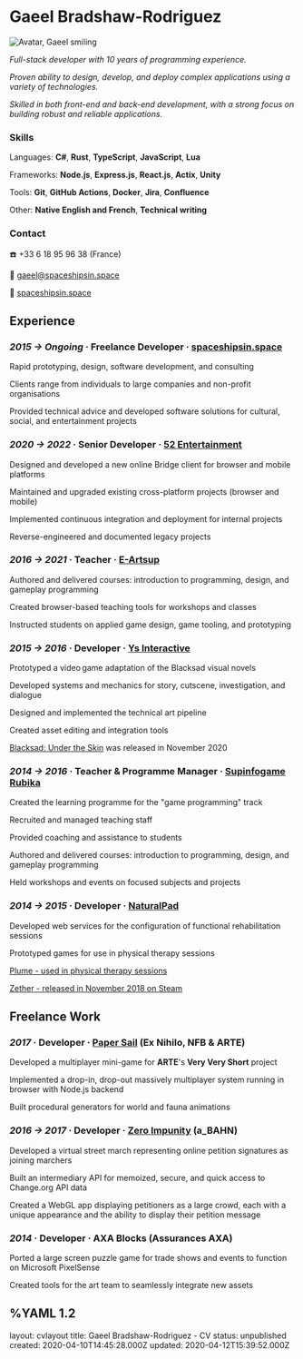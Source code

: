 <h1> Gaeel Bradshaw-Rodriguez </h1>
<div class="head">
<div><img id="avatar" src="/images/avatar-coffee.png" alt="Avatar, Gaeel smiling"></div>
<div class="intro">

*Full-stack developer with 10 years of programming experience.*

*Proven ability to design, develop, and deploy complex applications using a variety of technologies.*

*Skilled in both front-end and back-end development, with a strong focus on building robust and reliable applications.*
</div>
</div>

<p class="spacer"></p>

<div class="head">

<div class="contacth">

<h3> Skills </h3>

Languages: **C#**, **Rust**, **TypeScript**, **JavaScript**, **Lua**

Frameworks: **Node.js**, **Express.js**, **React.js**, **Actix**, **Unity**

Tools: **Git**, **GitHub Actions**, **Docker**, **Jira**, **Confluence**

Other: **Native English and French**, **Technical writing**
</div>

<div class="contacth">

<h3> Contact </h3>

☎️ +33 6 18 95 96 38 (France)   

💌 <a href="mailto:gaeel@spaceshipsin.space">gaeel@spaceshipsin.space</a>   

🚀 <a href="/">spaceshipsin.space</a>  
</div>
</div>

<p class="spacer"></p>

## Experience

### *2015 -> Ongoing* · Freelance Developer · [**spaceshipsin.space**](https://spaceshipsin.space/)

Rapid prototyping, design, software development, and consulting

Clients range from individuals to large companies and non-profit organisations

Provided technical advice and developed software solutions for cultural, social, and entertainment projects


### *2020 -> 2022* · Senior Developer · [**52 Entertainment**](https://www.52-entertainment.com/)

Designed and developed a new online Bridge client for browser and mobile platforms

Maintained and upgraded existing cross-platform projects (browser and mobile)

Implemented continuous integration and deployment for internal projects

Reverse-engineered and documented legacy projects

### *2016 -> 2021* · Teacher · [**E-Artsup**](https://www.e-artsup.net/ecole-graphisme-design-infographie-lille.aspx)

Authored and delivered courses: introduction to programming, design, and gameplay programming

Created browser-based teaching tools for workshops and classes

Instructed students on applied game design, game tooling, and prototyping


### *2015 -> 2016* · Developer · [**Ys Interactive**](http://studioysinteractive.com/)

Prototyped a video&#x202F;game adaptation of the Blacksad visual novels

Developed systems and mechanics for story, cutscene, investigation, and dialogue

Designed and implemented the technical art pipeline

Created asset editing and integration tools

[Blacksad: Under the Skin](https://www.mobygames.com/game/windows/blacksad-under-the-skin) was released in November 2020


### *2014 -> 2016* · Teacher & Programme Manager · [**Supinfogame Rubika**](https://rubika-edu.com/)

Created the learning programme for the "game programming" track

Recruited and managed teaching staff

Provided coaching and assistance to students

Authored and delivered courses: introduction to programming, design, and gameplay programming

Held workshops and events on focused subjects and projects


### *2014 -> 2015* · Developer · [**NaturalPad**](http://www.naturalpad.fr/en/)

Developed web services for the configuration of functional rehabilitation sessions

Prototyped games for use in physical therapy sessions

[Plume - used in physical therapy sessions]((https://www.youtube.com/watch?v=hfr0D9UwcJg))

[Zether - released in November 2018 on Steam](https://store.steampowered.com/app/924830/Zether/)

<p class="spacer break"></p>

## Freelance Work

### *2017* · Developer · [**Paper Sail**](https://papersail.lab.arte.tv/) (Ex Nihilo, NFB & ARTE)

Developed a multiplayer mini-game for **ARTE**'s **Very Very Short** project

Implemented a drop-in, drop-out massively multiplayer system running in browser with Node.js backend

Built procedural generators for world and fauna animations


### *2016 -> 2017* · Developer · [**Zero Impunity**](https://zeroimpunity.com/?lang=en) (a_BAHN)

Developed a virtual street march representing online petition signatures as joining marchers

Built an intermediary API for memoized, secure, and quick access to Change.org API data

Created a WebGL app displaying petitioners as a large crowd, each with a unique appearance and the ability to display their petition message


### *2014* · Developer · **AXA Blocks** (Assurances AXA)

Ported a large screen puzzle game for trade shows and events to function on Microsoft PixelSense

Created tools for the art team to seamlessly integrate new assets


%YAML 1.2
---
layout: cvlayout
title: Gaeel Bradshaw-Rodriguez - CV
status: unpublished
created: 2020-04-10T14:45:28.000Z
updated: 2020-04-12T15:39:52.000Z
